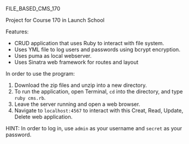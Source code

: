 FILE_BASED_CMS_170

Project for Course 170 in Launch School

Features:
- CRUD application that uses Ruby to interact with file system.
- Uses YML file to log users and passwords using bcrypt encryption.
- Uses puma as local webserver.
- Uses Sinatra web framework for routes and layout

In order to use the program:
1. Download the zip files and unzip into a new directory.
2. To run the application, open Terminal,  ```cd``` into the directory, and type ```ruby cms.rb```.
3. Leave the server running and open a web browser.
4. Navigate to ```localhost:4567``` to interact with this Creat, Read, Update, Delete web application.

HINT: In order to log in, use ```admin``` as your username and ```secret``` as your password.
